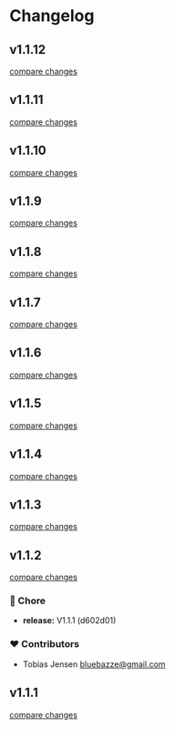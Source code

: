 # Changelog


## v1.1.12

[compare changes](https://github.com/BlueBazze/nuxt-i18n-auto-config/compare/v1.1.11...v1.1.12)

## v1.1.11

[compare changes](https://github.com/BlueBazze/nuxt-i18n-auto-config/compare/v1.1.10...v1.1.11)

## v1.1.10

[compare changes](https://github.com/BlueBazze/nuxt-i18n-auto-config/compare/v1.1.9...v1.1.10)

## v1.1.9

[compare changes](https://github.com/BlueBazze/nuxt-i18n-auto-config/compare/v1.1.8...v1.1.9)

## v1.1.8

[compare changes](https://github.com/BlueBazze/nuxt-i18n-auto-config/compare/v1.1.7...v1.1.8)

## v1.1.7

[compare changes](https://github.com/BlueBazze/nuxt-i18n-auto-config/compare/v1.1.6...v1.1.7)

## v1.1.6

[compare changes](https://undefined/undefined/compare/v1.1.5...v1.1.6)

## v1.1.5

[compare changes](https://undefined/undefined/compare/v1.1.4...v1.1.5)

## v1.1.4

[compare changes](https://undefined/undefined/compare/v1.1.3...v1.1.4)

## v1.1.3

[compare changes](https://undefined/undefined/compare/v1.1.2...v1.1.3)

## v1.1.2

[compare changes](https://undefined/undefined/compare/v1.1.1...v1.1.2)

### 🏡 Chore

- **release:** V1.1.1 (d602d01)

### ❤️ Contributors

- Tobias Jensen <bluebazze@gmail.com>

## v1.1.1

[compare changes](https://undefined/undefined/compare/v1.1.1...v1.1.1)
